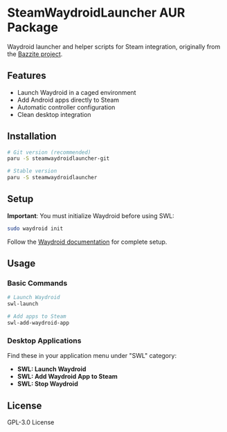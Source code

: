 # SteamWaydroidLauncher AUR Package

Waydroid launcher and helper scripts for Steam integration, originally from the [Bazzite project](https://github.com/ublue-os/bazzite).

## Features

- Launch Waydroid in a caged environment
- Add Android apps directly to Steam
- Automatic controller configuration
- Clean desktop integration

## Installation

```bash
# Git version (recommended)
paru -S steamwaydroidlauncher-git

# Stable version
paru -S steamwaydroidlauncher
```

## Setup

**Important**: You must initialize Waydroid before using SWL:

```bash
sudo waydroid init
```

Follow the [Waydroid documentation](https://docs.waydro.id/) for complete setup.

## Usage

### Basic Commands
```bash
# Launch Waydroid
swl-launch

# Add apps to Steam
swl-add-waydroid-app
```

### Desktop Applications
Find these in your application menu under "SWL" category:
- **SWL: Launch Waydroid**
- **SWL: Add Waydroid App to Steam** 
- **SWL: Stop Waydroid**

## License

GPL-3.0 License
